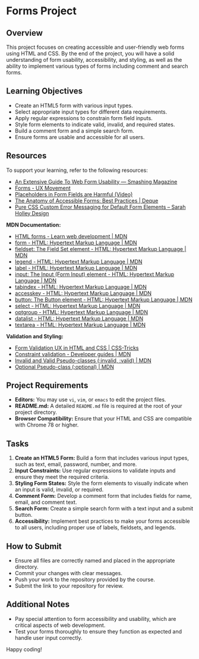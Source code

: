 # Forms Project

## Overview
This project focuses on creating accessible and user-friendly web forms using HTML and CSS. By the end of the project, you will have a solid understanding of form usability, accessibility, and styling, as well as the ability to implement various types of forms including comment and search forms.

## Learning Objectives
- Create an HTML5 form with various input types.
- Select appropriate input types for different data requirements.
- Apply regular expressions to constrain form field inputs.
- Style form elements to indicate valid, invalid, and required states.
- Build a comment form and a simple search form.
- Ensure forms are usable and accessible for all users.

## Resources
To support your learning, refer to the following resources:
- [An Extensive Guide To Web Form Usability — Smashing Magazine](https://www.smashingmagazine.com/guides/web-form-usability/)
- [Forms - UX Movement](https://uxmovement.com/forms/)
- [Placeholders in Form Fields are Harmful (Video)](https://youtu.be/PlaceholdersVideo)
- [The Anatomy of Accessible Forms: Best Practices | Deque](https://www.deque.com/blog/anatomy-accessible-forms-best-practices/)
- [Pure CSS Custom Error Messaging for Default Form Elements – Sarah Holley Design](https://sarahholleydesign.com/css-custom-error-messaging/)

**MDN Documentation:**
- [HTML forms - Learn web development | MDN](https://developer.mozilla.org/en-US/docs/Learn/Forms)
- [form - HTML: Hypertext Markup Language | MDN](https://developer.mozilla.org/en-US/docs/Web/HTML/Element/form)
- [fieldset: The Field Set element - HTML: Hypertext Markup Language | MDN](https://developer.mozilla.org/en-US/docs/Web/HTML/Element/fieldset)
- [legend - HTML: Hypertext Markup Language | MDN](https://developer.mozilla.org/en-US/docs/Web/HTML/Element/legend)
- [label - HTML: Hypertext Markup Language | MDN](https://developer.mozilla.org/en-US/docs/Web/HTML/Element/label)
- [input: The Input (Form Input) element - HTML: Hypertext Markup Language | MDN](https://developer.mozilla.org/en-US/docs/Web/HTML/Element/input)
- [tabindex - HTML: Hypertext Markup Language | MDN](https://developer.mozilla.org/en-US/docs/Web/HTML/Global_attributes/tabindex)
- [accesskey - HTML: Hypertext Markup Language | MDN](https://developer.mozilla.org/en-US/docs/Web/HTML/Global_attributes/accesskey)
- [button: The Button element - HTML: Hypertext Markup Language | MDN](https://developer.mozilla.org/en-US/docs/Web/HTML/Element/button)
- [select - HTML: Hypertext Markup Language | MDN](https://developer.mozilla.org/en-US/docs/Web/HTML/Element/select)
- [optgroup - HTML: Hypertext Markup Language | MDN](https://developer.mozilla.org/en-US/docs/Web/HTML/Element/optgroup)
- [datalist - HTML: Hypertext Markup Language | MDN](https://developer.mozilla.org/en-US/docs/Web/HTML/Element/datalist)
- [textarea - HTML: Hypertext Markup Language | MDN](https://developer.mozilla.org/en-US/docs/Web/HTML/Element/textarea)

**Validation and Styling:**
- [Form Validation UX in HTML and CSS | CSS-Tricks](https://css-tricks.com/form-validation-ux-html-css/)
- [Constraint validation - Developer guides | MDN](https://developer.mozilla.org/en-US/docs/Web/Guide/HTML/Constraint_validation)
- [Invalid and Valid Pseudo-classes (:invalid, :valid) | MDN](https://developer.mozilla.org/en-US/docs/Web/CSS/:invalid)
- [Optional Pseudo-class (:optional) | MDN](https://developer.mozilla.org/en-US/docs/Web/CSS/:optional)

## Project Requirements
- **Editors:** You may use `vi`, `vim`, or `emacs` to edit the project files.
- **README.md:** A detailed `README.md` file is required at the root of your project directory.
- **Browser Compatibility:** Ensure that your HTML and CSS are compatible with Chrome 78 or higher.

## Tasks
1. **Create an HTML5 Form:** Build a form that includes various input types, such as text, email, password, number, and more.
2. **Input Constraints:** Use regular expressions to validate inputs and ensure they meet the required criteria.
3. **Styling Form States:** Style the form elements to visually indicate when an input is valid, invalid, or required.
4. **Comment Form:** Develop a comment form that includes fields for name, email, and comment text.
5. **Search Form:** Create a simple search form with a text input and a submit button.
6. **Accessibility:** Implement best practices to make your forms accessible to all users, including proper use of labels, fieldsets, and legends.

## How to Submit
- Ensure all files are correctly named and placed in the appropriate directory.
- Commit your changes with clear messages.
- Push your work to the repository provided by the course.
- Submit the link to your repository for review.

## Additional Notes
- Pay special attention to form accessibility and usability, which are critical aspects of web development.
- Test your forms thoroughly to ensure they function as expected and handle user input correctly.

Happy coding!
